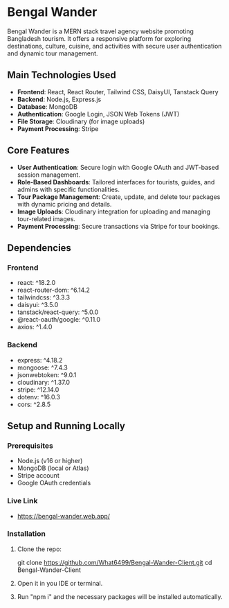 # Bengal Wander

Bengal Wander is a MERN stack travel agency website promoting Bangladesh tourism. It offers a responsive platform for exploring destinations, culture, cuisine, and activities with secure user authentication and dynamic tour management.

## Main Technologies Used
- **Frontend**: React, React Router, Tailwind CSS, DaisyUI, Tanstack Query
- **Backend**: Node.js, Express.js
- **Database**: MongoDB
- **Authentication**: Google Login, JSON Web Tokens (JWT)
- **File Storage**: Cloudinary (for image uploads)
- **Payment Processing**: Stripe

## Core Features
- **User Authentication**: Secure login with Google OAuth and JWT-based session management.
- **Role-Based Dashboards**: Tailored interfaces for tourists, guides, and admins with specific functionalities.
- **Tour Package Management**: Create, update, and delete tour packages with dynamic pricing and details.
- **Image Uploads**: Cloudinary integration for uploading and managing tour-related images.
- **Payment Processing**: Secure transactions via Stripe for tour bookings.

## Dependencies
### Frontend
- react: ^18.2.0
- react-router-dom: ^6.14.2
- tailwindcss: ^3.3.3
- daisyui: ^3.5.0
- tanstack/react-query: ^5.0.0
- @react-oauth/google: ^0.11.0
- axios: ^1.4.0

### Backend
- express: ^4.18.2
- mongoose: ^7.4.3
- jsonwebtoken: ^9.0.1
- cloudinary: ^1.37.0
- stripe: ^12.14.0
- dotenv: ^16.0.3
- cors: ^2.8.5

## Setup and Running Locally

### Prerequisites
- Node.js (v16 or higher)
- MongoDB (local or Atlas)
- Stripe account
- Google OAuth credentials

### Live Link

- https://bengal-wander.web.app/

### Installation

1. Clone the repo:

   
   git clone https://github.com/What6499/Bengal-Wander-Client.git
   cd Bengal-Wander-Client

2. Open it in you IDE or terminal.
3. Run "npm i" and the necessary packages will be installed automatically.
